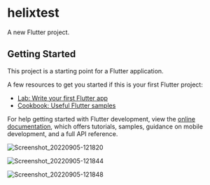 # helixtest

A new Flutter project.

## Getting Started

This project is a starting point for a Flutter application.

A few resources to get you started if this is your first Flutter project:

- [Lab: Write your first Flutter app](https://docs.flutter.dev/get-started/codelab)
- [Cookbook: Useful Flutter samples](https://docs.flutter.dev/cookbook)

For help getting started with Flutter development, view the
[online documentation](https://docs.flutter.dev/), which offers tutorials,
samples, guidance on mobile development, and a full API reference.


![Screenshot_20220905-121820](https://user-images.githubusercontent.com/93375737/188437885-f780fbbc-3ef8-4b57-9e55-4ee05e1e0804.jpg)

![Screenshot_20220905-121844](https://user-images.githubusercontent.com/93375737/188438114-16da0c43-e3f0-4cd7-870e-e4a300b7b293.jpg)

![Screenshot_20220905-121848](https://user-images.githubusercontent.com/93375737/188438432-87b9d2b1-2699-4d4b-bc0a-85d6c1a6db61.jpg)


